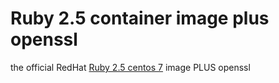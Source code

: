 # Ruby 2.5 container image plus openssl

the official RedHat [Ruby 2.5 centos 7](https://github.com/sclorg/s2i-ruby-container/tree/master/2.5) image PLUS openssl
